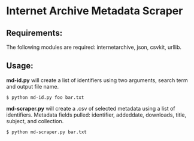 # Internet Archive Metadata Scraper

## Requirements:
The following modules are required: internetarchive, json, csvkit, urllib.

## Usage:
**md-id.py** will create a list of identifiers using two arguments, search term and output file name.

  `$ python md-id.py foo bar.txt`

**md-scraper.py** will create a .csv of selected metadata using a list of identifiers.
Metadata fields pulled: identifier, addeddate, downloads, title, subject, and collection.

  `$ python md-scraper.py bar.txt`
